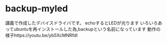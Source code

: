 # backup-myled
講義で作成したデバイスドライバです。
echoするとLEDが光ります
いろいろあってubuntuを再インストールした為,backupという名前になっています
動作の様子https://youtu.be/yb5XcMNRfdI
